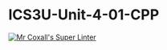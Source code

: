# ICS3U-Unit-4-01-CPP

[![Mr Coxall's Super Linter](https://github.com/Johanna-liu16/ICS3U-Unit-4-01-CPP/workflows/Mr%20Coxall's%20Super%20Linter/badge.svg)](https://github.com/Johanna-liu16/ICS3U-Unit-4-01-CPP/actions/)
